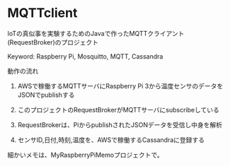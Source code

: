 # MQTTclient

IoTの真似事を実験するためのJavaで作ったMQTTクライアント(RequestBroker)のプロジェクト

Keyword:
Raspberry Pi, Mosquitto, MQTT, Cassandra

動作の流れ

1. AWSで稼働するMQTTサーバにRaspberry Pi 3から温度センサのデータをJSONでpublishする

2. このプロジェクトのRequestBrokerがMQTTサーバにsubscribeしている

3. RequestBrokerは、PiからpublishされたJSONデータを受信し中身を解析

4. センサID,日付,時刻,温度を、AWSで稼働するCassandraに登録する


細かいメモは、MyRaspberryPiMemoプロジェクトで。
